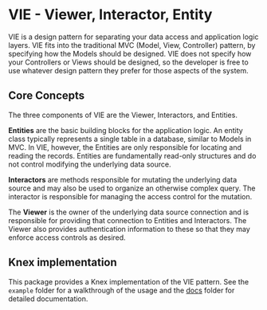 # VIE - Viewer, Interactor, Entity

VIE is a design pattern for separating your data access and application logic layers. VIE fits into the traditional MVC (Model, View, Controller) pattern, by specifying how the Models should be designed. VIE does not specify how your Controllers or Views should be designed, so the developer is free to use whatever design pattern they prefer for those aspects of the system.

## Core Concepts

The three components of VIE are the Viewer, Interactors, and Entities. 

**Entities** are the basic building blocks for the application logic. An entity class typically represents a single table in a database, similar to Models in MVC. In VIE, however, the Entities are only responsible for locating and reading the records. Entities are fundamentally read-only structures and do not control modifying the underlying data source.

**Interactors** are methods responsible for mutating the underlying data source and may also be used to organize an otherwise complex query. The interactor is responsible for managing the access control for the mutation.

The **Viewer** is the owner of the underlying data source connection and is responsible for providing that connection to Entities and Interactors. The Viewer also provides authentication information to these so that they may enforce access controls as desired.

## Knex implementation

This package provides a Knex implementation of the VIE pattern. See the `example` folder for a walkthrough of the usage and the [docs](docs/) folder for detailed documentation.